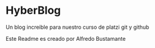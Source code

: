 # HyberBlog
Un blog increible para nuestro curso de platzi git y github

Este Readme es creado por Alfredo Bustamante
